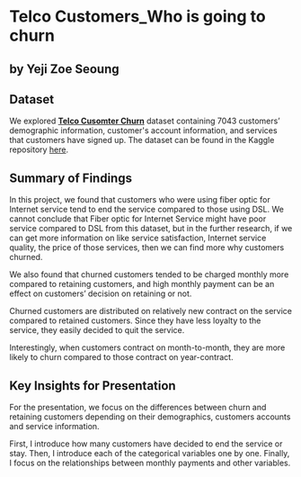 # Telco Customers_Who is going to churn
## by Yeji Zoe Seoung


## Dataset

We explored [__Telco Cusomter Churn__](https://www.kaggle.com/blastchar/telco-customer-churn) dataset containing 7043 customers’ demographic information, customer's account information, and services that customers have signed up. 
The dataset can be found in the Kaggle repository [here](https://www.kaggle.com/blastchar/telco-customer-churn).


## Summary of Findings

In this project, we found that customers who were using fiber optic for Internet service tend to end the service compared to those using DSL. We cannot conclude that Fiber optic for Internet Service might have poor service compared to DSL from this dataset, but in the further research, if we can get more information on like service satisfaction, Internet service quality, the price of those services, then we can find more why customers churned. 

We also found that churned customers tended to be charged monthly more compared to retaining customers, and high monthly payment can be an effect on customers’ decision on retaining or not. 

Churned customers are distributed on relatively new contract on the service compared to retained customers. Since they have less loyalty to the service, they easily decided to quit the service. 

Interestingly, when customers contract on month-to-month, they are more likely to churn compared to those contract on year-contract. 


## Key Insights for Presentation

For the presentation, we focus on the differences between churn and retaining customers depending on their demographics, customers accounts and service information. 

First, I introduce how many customers have decided to end the service or stay. Then, I introduce each of the categorical variables one by one. Finally, I focus on the relationships between monthly payments and other variables.  
